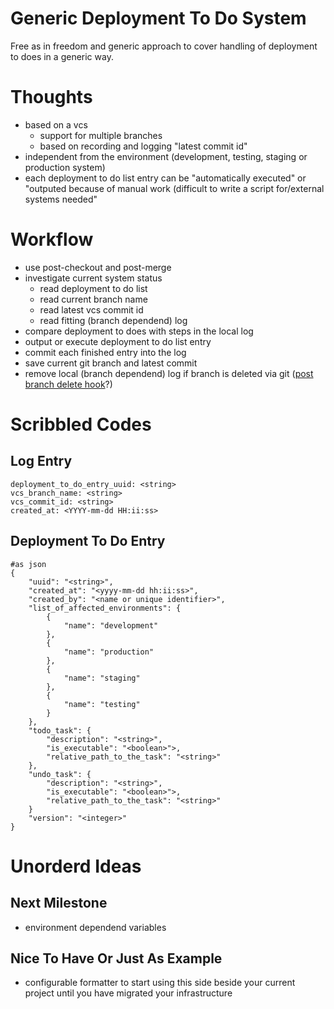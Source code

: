 # Generic Deployment To Do System

Free as in freedom and generic approach to cover handling of deployment to does in a generic way.

# Thoughts

* based on a vcs
    * support for multiple branches
    * based on recording and logging "latest commit id"
* independent from the environment (development, testing, staging or production system)
* each deployment to do list entry can be "automatically executed" or "outputed because of manual work (difficult to write a script for/external systems needed"

# Workflow

* use post-checkout and post-merge
* investigate current system status
    * read deployment to do list
    * read current branch name
    * read latest vcs commit id
    * read fitting (branch dependend) log
* compare deployment to does with steps in the local log
* output or execute deployment to do list entry
* commit each finished entry into the log
* save current git branch and latest commit
* remove local (branch dependend) log if branch is deleted via git ([post branch delete hook](http://stackoverflow.com/questions/14271989/git-branch-delete-hook#14285583)?)

# Scribbled Codes

## Log Entry

```
deployment_to_do_entry_uuid: <string>
vcs_branch_name: <string>
vcs_commit_id: <string>
created_at: <YYYY-mm-dd HH:ii:ss>
```

## Deployment To Do Entry

```
#as json
{
    "uuid": "<string>",
    "created_at": "<yyyy-mm-dd hh:ii:ss>",
    "created_by": "<name or unique identifier>",
    "list_of_affected_environments": {
        {
            "name": "development"
        },
        {
            "name": "production"
        },
        {
            "name": "staging"
        },
        {
            "name": "testing"
        }
    },
    "todo_task": {
        "description": "<string>",
        "is_executable": "<boolean>">,
        "relative_path_to_the_task": "<string>"
    },
    "undo_task": {
        "description": "<string>",
        "is_executable": "<boolean>">,
        "relative_path_to_the_task": "<string>"
    }
    "version": "<integer>"
}
```

# Unorderd Ideas

## Next Milestone

* environment dependend variables

## Nice To Have Or Just As Example

* configurable formatter to start using this side beside your current project until you have migrated your infrastructure
